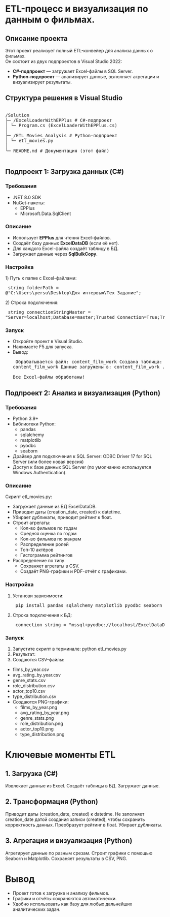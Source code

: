 ﻿# ETL-процесс и визуализация по данным о фильмах.

## Описание проекта
Этот проект реализует полный ETL-конвейер для анализа данных о фильмах.  
Он состоит из двух подпроектов в Visual Studio 2022:  
- **C#-подпроект** — загружает Excel-файлы в SQL Server.  
- **Python-подпроект** — анализирует данные, выполняет агрегации и визуализирует результаты.


## Структура решения в Visual Studio
<pre> 
/Solution
├─ /ExcelLoaderWithEPPlus # C#-подпроект
│ └─ Program.cs (ExcelLoaderWithEPPlus.cs)
│
├─ /ETL_Movies_Analysis # Python-подпроект
│ └─ etl_movies.py
│
└─ README.md # Документация (этот файл)
 </pre>

## Подпроект 1: Загрузка данных (C#)
### Требования
- .NET 8.0 SDK
- NuGet-пакеты:
  - EPPlus
  - Microsoft.Data.SqlClient
	
### Описание
- Использует **EPPlus** для чтения Excel-файлов.
- Создаёт базу данных **ExcelDataDB** (если её нет).
- Для каждого Excel-файла создаёт таблицу в БД.
- Загружает данные через **SqlBulkCopy**.

### Настройка
1️) Путь к папке с Excel-файлами:
	<pre> string folderPath = @"C:\Users\yersu\Desktop\Для интервью\Тех Задание";  </pre>
2) Строка подключения:
	 <pre> string connectionStringMaster = "Server=localhost;Database=master;Trusted_Connection=True;TrustServerCertificate=True;";  </pre>

### Запуск
- Откройте проект в Visual Studio.
- Нажимаете F5 для запуска.
- Вывод: <pre>
	Обрабатывается файл: content_film_work
    Создана таблица: content_film_work
    Данные загружены в: content_film_work
    ...		
    Все Excel-файлы обработаны!
</pre>

## Подпроект 2: Анализ и визуализация (Python)
### Требования
- Python 3.9+
- Библиотеки Python:
  - pandas
  - sqlalchemy
  - matplotlib
  - pyodbc
  - seaborn
- Драйвер для подключения к SQL Server: ODBC Driver 17 for SQL Server (или более новая версия)
- Доступ к базе данных SQL Server (по умолчанию используется Windows Authentication).
	
### Описание
Скрипт etl_movies.py:
- Загружает данные из БД ExcelDataDB.
- Приводит даты (creation_date, created) к datetime.
- Убирает дубликаты, приводит рейтинг к float.
- Строит агрегаты:
  - Кол-во фильмов по годам
  - Средняя оценка по годам
  - Кол-во фильмов по жанрам
  - Распределение ролей
  - Топ-10 актёров
  - Гистограмма рейтингов
- Распределение по типу
  - Сохраняет агрегаты в CSV.
  - Создаёт PNG-графики и PDF-отчёт с графиками.

### Настройка
1. Установи зависимости:
   <pre> pip install pandas sqlalchemy matplotlib pyodbc seaborn </pre>
2. Строка подключения к БД:
   <pre> connection_string = "mssql+pyodbc://localhost/ExcelDataDB?driver=ODBC+Driver+17+for+SQL+Server" </pre>

### Запуск
1. Запустите скрипт в терминале:
  python etl_movies.py
2. Результат:
3. Создаются CSV-файлы:
  - films_by_year.csv
  - avg_rating_by_year.csv
  - genre_stats.csv
  - role_distribution.csv
  - actor_top10.csv
  - type_distribution.csv
- Создаются PNG-графики:
  - films_by_year.png
  - avg_rating_by_year.png
  - genre_stats.png
  - role_distribution.png
  - actor_top10.png
  - type_distribution.png


# Ключевые моменты ETL

## 1. Загрузка (C#)

Извлекает данные из Excel.
Создаёт таблицы в БД.
Загружает данные.

## 2. Трансформация (Python)

Приводит даты (creation_date, created) к datetime.
Не заполняет creation_date датой создания записи (created), чтобы сохранить корректность данных.
Преобразует рейтинг в float.
Убирает дубликаты.

## 3. Агрегация и визуализация (Python)

Агрегирует данные по разным срезам.
Строит графики с помощью Seaborn и Matplotlib.
Сохраняет результаты в CSV, PNG.

# Вывод 

- Проект готов к загрузке и анализу фильмов.
- Графики и отчёты сохраняются автоматически.
- Удобно использовать как базу для любых дальнейших аналитических задач.